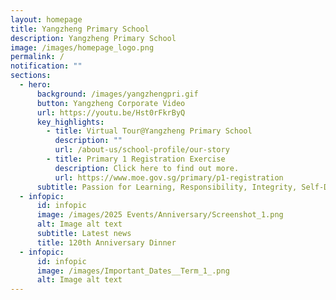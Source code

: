 ```yaml
---
layout: homepage
title: Yangzheng Primary School
description: Yangzheng Primary School
image: /images/homepage_logo.png
permalink: /
notification: ""
sections:
  - hero:
      background: /images/yangzhengpri.gif
      button: Yangzheng Corporate Video
      url: https://youtu.be/Hst0rFkrByQ
      key_highlights:
        - title: Virtual Tour@Yangzheng Primary School
          description: ""
          url: /about-us/school-profile/our-story
        - title: Primary 1 Registration Exercise
          description: Click here to find out more.
          url: https://www.moe.gov.sg/primary/p1-registration
      subtitle: Passion for Learning, Responsibility, Integrity, Self-Discipline, eMpathy
  - infopic:
      id: infopic
      image: /images/2025 Events/Anniversary/Screenshot_1.png
      alt: Image alt text
      subtitle: Latest news
      title: 120th Anniversary Dinner
  - infopic:
      id: infopic
      image: /images/Important_Dates__Term_1_.png
      alt: Image alt text
---
```

